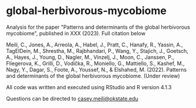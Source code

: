 # global-herbivorous-mycobiome

Analysis for the paper "Patterns and determinants of the global herbivorous mycobiome", published in XXX (2023). Full citation below

Meili, C., Jones, A., Arreola, A., Habel, J., Pratt, C., Hanafy, R., Yassin, A., TagElDein, M., Shrestha, M., Rajbhandari, P., Wang, Y., Stajich, J., Goetsch, A., Hayes, J., Young, D., Nagler, M., Vinzelj, J., Moon, C., Janssen, P., Fliegerova, K., Grilli, D., Vodička, R., Moniello, G., Mattiello, S., Kashef, M., Nagy, Y., Dagar, S., Foote, A., Youssef, N., & Elshahed, M. (2022). Patterns and determinants of the global herbivorous mycobiome. (Under review)

All code was written and executed using RStudio and R version 4.1.3

Questions can be directed to casey.meili@okstate.edu
